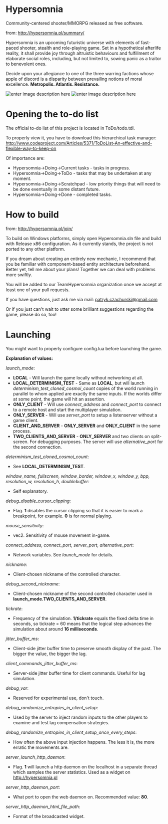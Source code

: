 # Hypersomnia
Community-centered shooter/MMORPG released as free software.

from: http://hypersomnia.pl/summary/

Hypersomnia is an upcoming futuristic universe with elements of fast-paced shooter, stealth and role-playing game.
Set in a hypothetical afterlife reality, it shall provide joy through altruistic behaviours and fulfillment of elaborate social roles,
including, but not limited to, sowing panic as a traitor to benevolent ones.



Decide upon your allegiance to one of the three warring factions whose apple of discord is a disparity between prevailing notions of moral excellence.
**Metropolis. Atlantis. Resistance.**

![enter image description here][1]
![enter image description here][2]

  [1]: http://hypersomnia.pl/pics/summary.png
  [2]: http://hypersomnia.pl/pics/13.Green-charge.png
  
# Opening the to-do list

The official to-do list of this project is located in ToDo/todo.tdl.

To properly view it, you have to download this hierarchical task manager:
http://www.codeproject.com/Articles/5371/ToDoList-An-effective-and-flexible-way-to-keep-on

Of importance are:
- Hypersomnia->Doing->Current tasks - tasks in progress.
- Hypersomnia->Doing->ToDo - tasks that may be undertaken at any moment.
- Hypersomnia->Doing->Scratchpad - low priority things that will need to be done eventually in some distant future.
- Hypersomnia->Doing->Done - completed tasks.
  
# How to build
from: http://hypersomnia.pl/join/

To build on Windows platforms, simply open Hypersomnia.sln file and build with Release x86 configuration.
As it currently stands, the project is not ported to any other platform.

If you dream about creating an entirely new mechanic, I recommend that you be familiar with component-based entity architecture beforehand.
Better yet, tell me about your plans! Together we can deal with problems more swiftly.

You will be added to our TeamHypersomnia organization once we accept at least one of your pull requests.

If you have questions, just ask me via mail: patryk.czachurski@gmail.com

Or if you just can't wait to utter some brilliant suggestions regarding the game, please do so, too!

# Launching

You might want to properly configure config.lua before launching the game.

**Explanation of values:**

*launch_mode*:
- **LOCAL** - Will launch the game locally without networking at all.
- **LOCAL_DETERMINISM_TEST** - Same as **LOCAL**, but will launch *determinism_test_cloned_cosmoi_count* copies of the world running in parallel to whom applied are exactly the same inputs. If the worlds differ at some point, the game will hit an assertion.
- **ONLY_CLIENT** - Will use *connect_address* and *connect_port* to connect to a remote host and start the multiplayer simulation.
- **ONLY_SERVER** - Will use *server_port* to setup a listenserver without a game client.
- **CLIENT_AND_SERVER** - **ONLY_SERVER** and **ONLY_CLIENT** in the same process.
- **TWO_CLIENTS_AND_SERVER** - **ONLY_SERVER** and two clients on split-screen. For debugging purposes. The server will use *alternative_port* for the second connection.

*determinism_test_cloned_cosmoi_count*:
- See **LOCAL_DETERMINISM_TEST**.

*window_name,
fullscreen,
window_border,
window_x,
window_y,
bpp,
resolution_w,
resolution_h,
doublebuffer:*
- Self explanatory.

*debug_disable_cursor_clipping*:
- Flag. **1** disables the cursor clipping so that it is easier to mark a breakpoint, for example. **0** is for normal playing.

*mouse_sensitivity*:
- vec2. Sensitivity of mouse movement in-game.

*connect_address, connect_port, server_port, alternative_port*:
- Network variables. See *launch_mode* for details.

*nickname*:
- Client-chosen nickname of the controlled character.

*debug_second_nickname*:
- Client-chosen nickname of the second controlled character used in **launch_mode.TWO_CLIENTS_AND_SERVER**.

*tickrate*:
- Frequency of the simulation. **1/tickrate** equals the fixed delta time in seconds, so tickrate = 60 means that the logical step advances the simulation about around **16 milliseconds**.

*jitter_buffer_ms*:
- Client-side jitter buffer time to preserve smooth display of the past. The bigger the value, the bigger the lag.

*client_commands_jitter_buffer_ms*:
- Server-side jitter buffer time for client commands. Useful for lag simulation.

*debug_var*:
- Reserved for experimental use, don't touch.

*debug_randomize_entropies_in_client_setup*:
- Used by the server to inject random inputs to the other players to examine and test lag compensation strategies.

*debug_randomize_entropies_in_client_setup_once_every_steps*:
- How often the above input injection happens. The less it is, the more erratic the movements are.

*server_launch_http_daemon*:
- Flag. **1** will launch a http daemon on the localhost in a separate thread which samples the server statistics. Used as a widget on http://hypersomnia.pl

*server_http_daemon_port*:
- What port to open the web daemon on. Recommended value: **80**.

*server_http_daemon_html_file_path*:
- Format of the broadcasted widget.
